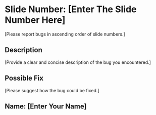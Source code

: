 # Slide Number: [Enter The Slide Number Here]
[Please report bugs in ascending order of slide numbers.]

## Description
[Provide a clear and concise description of the bug you encountered.]

## Possible Fix
[Please suggest how the bug could be fixed.]

## Name: [Enter Your Name]
